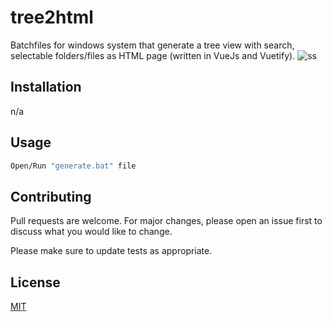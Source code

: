 # tree2html
Batchfiles for windows system that generate a tree view with search, selectable folders/files as HTML page (written in VueJs and Vuetify).
![ss](https://user-images.githubusercontent.com/26298910/118601056-75051700-b7ba-11eb-9ed4-38ae81289f59.PNG)

## Installation
n/a

## Usage

```bash
Open/Run "generate.bat" file
```

## Contributing
Pull requests are welcome. For major changes, please open an issue first to discuss what you would like to change.

Please make sure to update tests as appropriate.

## License
[MIT](https://choosealicense.com/licenses/mit/)
